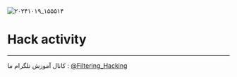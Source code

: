 ![۲۰۲۴۱۰۱۹_۱۵۵۵۱۴](https://github.com/user-attachments/assets/d5adbcc3-5209-4e1e-91ca-19c018593380)
# Hack activity
------
کانال آموزش تلگرام ما :
[@Filtering_Hacking](https://t.me/Filtering_Hacking)

